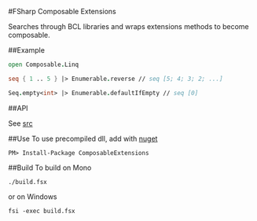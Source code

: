 #FSharp Composable Extensions

Searches through BCL libraries and wraps extensions methods to become composable.

##Example
```fsharp
open Composable.Linq

seq { 1 .. 5 } |> Enumerable.reverse // seq [5; 4; 3; 2; ...]

Seq.empty<int> |> Enumerable.defaultIfEmpty // seq [0]

```
##API

See [src](https://github.com/jbtule/ComposableExtensions/tree/master/src)

##Use
To use precompiled dll, add with [nuget](https://www.nuget.org/packages/ComposableExtensions/)
```
PM> Install-Package ComposableExtensions
```
##Build
To build on Mono
```
./build.fsx 
```
or on Windows
```
fsi -exec build.fsx
```

